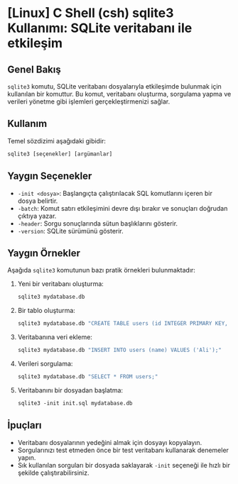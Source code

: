 # [Linux] C Shell (csh) sqlite3 Kullanımı: SQLite veritabanı ile etkileşim

## Genel Bakış
`sqlite3` komutu, SQLite veritabanı dosyalarıyla etkileşimde bulunmak için kullanılan bir komuttur. Bu komut, veritabanı oluşturma, sorgulama yapma ve verileri yönetme gibi işlemleri gerçekleştirmenizi sağlar.

## Kullanım
Temel sözdizimi aşağıdaki gibidir:

```csh
sqlite3 [seçenekler] [argümanlar]
```

## Yaygın Seçenekler
- `-init <dosya>`: Başlangıçta çalıştırılacak SQL komutlarını içeren bir dosya belirtir.
- `-batch`: Komut satırı etkileşimini devre dışı bırakır ve sonuçları doğrudan çıktıya yazar.
- `-header`: Sorgu sonuçlarında sütun başlıklarını gösterir.
- `-version`: SQLite sürümünü gösterir.

## Yaygın Örnekler
Aşağıda `sqlite3` komutunun bazı pratik örnekleri bulunmaktadır:

1. Yeni bir veritabanı oluşturma:
   ```csh
   sqlite3 mydatabase.db
   ```

2. Bir tablo oluşturma:
   ```csh
   sqlite3 mydatabase.db "CREATE TABLE users (id INTEGER PRIMARY KEY, name TEXT);"
   ```

3. Veritabanına veri ekleme:
   ```csh
   sqlite3 mydatabase.db "INSERT INTO users (name) VALUES ('Ali');"
   ```

4. Verileri sorgulama:
   ```csh
   sqlite3 mydatabase.db "SELECT * FROM users;"
   ```

5. Veritabanını bir dosyadan başlatma:
   ```csh
   sqlite3 -init init.sql mydatabase.db
   ```

## İpuçları
- Veritabanı dosyalarının yedeğini almak için dosyayı kopyalayın.
- Sorgularınızı test etmeden önce bir test veritabanı kullanarak denemeler yapın.
- Sık kullanılan sorguları bir dosyada saklayarak `-init` seçeneği ile hızlı bir şekilde çalıştırabilirsiniz.